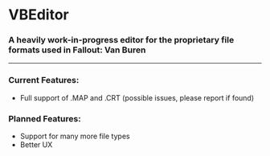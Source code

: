 # VBEditor
### A heavily work-in-progress editor for the proprietary file formats used in Fallout: Van Buren
---
### Current Features:
* Full support of .MAP and .CRT (possible issues, please report if found)
### Planned Features:
* Support for many more file types
* Better UX